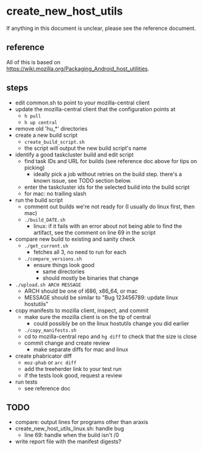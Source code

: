 # create_new_host_utils

If anything in this document is unclear, please see the reference document.

## reference

All of this is based on https://wiki.mozilla.org/Packaging_Android_host_utilities.

## steps

- edit common.sh to point to your mozilla-central client
- update the mozilla-central client that the configuration points at
  - `h pull`
  - `h up central`
- remove old 'hu_*' directories
- create a new build script
  - `create_build_script.sh`
  - the script will output the new build script's name
- identify a good taskcluster build and edit script
  - find task IDs and URL for builds (see reference doc above for tips on picking)
    - ideally pick a job without retries on the build step. there's a known issue, see TODO section below.
  - enter the taskcluster ids for the selected build into the build script
  - for mac: no trailing slash
- run the build script
  - comment out builds we're not ready for (I usually do linux first, then mac)
  - `./build_DATE.sh`
    - linux: if it fails with an error about not being able to find the artifact, see the comment on line 69 in the script
- compare new build to existing and sanity check
  - `./get_current.sh`
    - fetches all 3, no need to run for each
  - `./compare_versions.sh`
    - ensure things look good
      - same directories
      - should mostly be binaries that change
- `./upload.sh ARCH MESSAGE`
  - ARCH should be one of i686, x86_64, or mac
  - MESSAGE should be similar to "Bug 123456789: update linux hostutils"
- copy manifests to mozilla client, inspect, and commit
  - make sure the mozilla client is on the tip of central
    - could possibly be on the linux hostutils change you did earlier
  - `./copy_manifests.sh`
  - cd to mozilla-central repo and `hg diff` to check that the size is close
  - commit change and create review
    - make separate diffs for mac and linux
- create phabricator diff
  - `moz-phab` or `arc diff`
  - add the treeherder link to your test run
  - if the tests look good, request a review
- run tests
  - see reference doc

## TODO

- compare: output lines for programs other than araxis
- create_new_host_utils_linux.sh: handle bug
  - line 69: handle when the build isn't /0
- write report file with the manifest digests?
